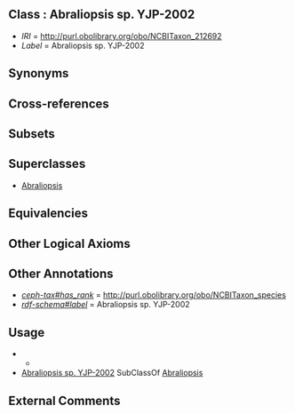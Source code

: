 
## Class : Abraliopsis sp. YJP-2002

 * *IRI* = http://purl.obolibrary.org/obo/NCBITaxon_212692
 * *Label* = Abraliopsis sp. YJP-2002

## Synonyms


## Cross-references


## Subsets


## Superclasses

 * [Abraliopsis](../../NCBITaxon/47/NCBITaxon_34547.md)

## Equivalencies


## Other Logical Axioms


## Other Annotations

 * *[ceph-tax#has_rank](../../ceph-tax#has/nk/ceph-tax#has_rank.md)* = http://purl.obolibrary.org/obo/NCBITaxon_species
 * *[rdf-schema#label](../../el/rdf-schema#label.md)* = Abraliopsis sp. YJP-2002

## Usage

 * -
 * [Abraliopsis sp. YJP-2002](../../NCBITaxon/92/NCBITaxon_212692.md) SubClassOf [Abraliopsis](../../NCBITaxon/47/NCBITaxon_34547.md)

## External Comments

